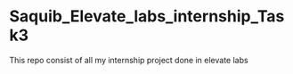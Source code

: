 # Saquib_Elevate_labs_internship_Task3
This repo consist of all my internship project done in elevate labs
